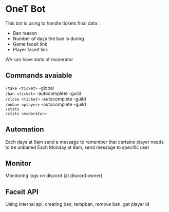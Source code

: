 # OneT Bot

This bot is using to handle tickets final data :
- Ban reason
- Number of days the ban is during
- Game faceit link
- Player faceit link

We can have stats of moderator

## Commands avaiable

`/take <ticket>` -global<br/>
`/ban <ticket>` -autocomplete -guild<br/>
`/close <ticket>` -autocomplete -guild<br/>
`/unban <player>` -autocomplete -guild<br/>
`/stats` <br/>
`/stats <moderator>`<br/>

## Automation

Each days at 9am send a message to remember that certains player needs to be unbaned
Each Monday at 9am, send message to specific user

## Monitor

Monitoring logs on discord (at discord owner)

## Faceit API

Using internal api, creating ban, tempban, remove ban, get player id

